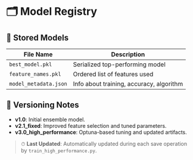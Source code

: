 # 🗂️ Model Registry

## 📁 Stored Models

| File Name            | Description                          |
|----------------------|--------------------------------------|
| `best_model.pkl`     | Serialized top-performing model      |
| `feature_names.pkl`  | Ordered list of features used        |
| `model_metadata.json`| Info about training, accuracy, algorithm |

## 🔄 Versioning Notes

- **v1.0**: Initial ensemble model.
- **v2.1_fixed**: Improved feature selection and tuned parameters.
- **v3.0_high_performance**: Optuna-based tuning and updated artifacts.

> ⏱ **Last Updated**: Automatically updated during each save operation by `train_high_performance.py`.